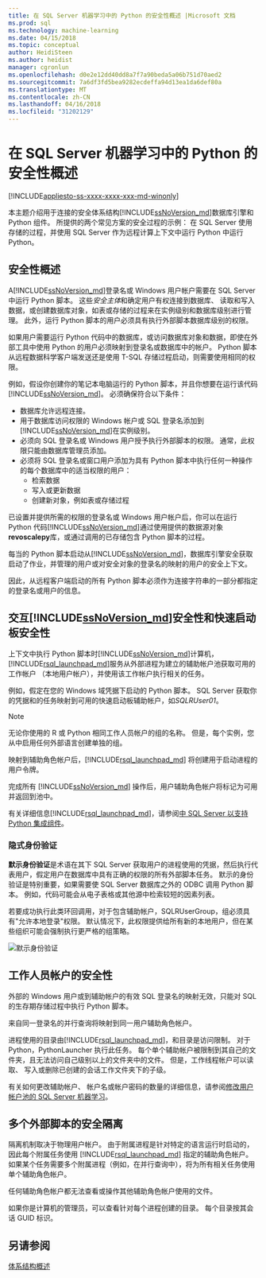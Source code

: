 ```yaml
---
title: 在 SQL Server 机器学习中的 Python 的安全性概述 |Microsoft 文档
ms.prod: sql
ms.technology: machine-learning
ms.date: 04/15/2018
ms.topic: conceptual
author: HeidiSteen
ms.author: heidist
manager: cgronlun
ms.openlocfilehash: d0e2e12dd40dd8a7f7a90beda5a06b751d70aed2
ms.sourcegitcommit: 7a6df3fd5bea9282ecdeffa94d13ea1da6def80a
ms.translationtype: MT
ms.contentlocale: zh-CN
ms.lasthandoff: 04/16/2018
ms.locfileid: "31202129"
---
```

# <a name="security-overview-for-python-in-sql-server-machine-learning"></a>在 SQL Server 机器学习中的 Python 的安全性概述
[!INCLUDE[appliesto-ss-xxxx-xxxx-xxx-md-winonly](../../includes/appliesto-ss-xxxx-xxxx-xxx-md-winonly.md)]

本主题介绍用于连接的安全体系结构[!INCLUDE[ssNoVersion_md](../../includes/ssnoversion-md.md)]数据库引擎和 Python 组件。 所提供的两个常见方案的安全过程的示例： 在 SQL Server 使用存储的过程，并使用 SQL Server 作为远程计算上下文中运行 Python 中运行 Python。

## <a name="security-overview"></a>安全性概述

A[!INCLUDE[ssNoVersion_md](../../includes/ssnoversion-md.md)]登录名或 Windows 用户帐户需要在 SQL Server 中运行 Python 脚本。 这些*安全主体*和确定用户有权连接到数据库、 读取和写入数据，或创建数据库对象，如表或存储的过程来在实例级别和数据库级别进行管理。 此外，运行 Python 脚本的用户必须具有执行外部脚本数据库级别的权限。

如果用户需要运行 Python 代码中的数据库，或访问数据库对象和数据，即使在外部工具中使用 Python 的用户必须映射到登录名或数据库中的帐户。 Python 脚本从远程数据科学客户端发送还是使用 T-SQL 存储过程启动，则需要使用相同的权限。

例如，假设你创建你的笔记本电脑运行的 Python 脚本，并且你想要在运行该代码[!INCLUDE[ssNoVersion_md](../../includes/ssnoversion-md.md)]。 必须确保符合以下条件：

+ 数据库允许远程连接。
+ 用于数据库访问权限的 Windows 帐户或 SQL 登录名添加到[!INCLUDE[ssNoVersion_md](../../includes/ssnoversion-md.md)]在实例级别。
+ 必须向 SQL 登录名或 Windows 用户授予执行外部脚本的权限。 通常，此权限只能由数据库管理员添加。
+ 必须将 SQL 登录名或窗口用户添加为具有 Python 脚本中执行任何一种操作的每个数据库中的适当权限的用户：
    + 检索数据
    + 写入或更新数据
    + 创建新对象，例如表或存储过程

已设置并提供所需的权限的登录名或 Windows 用户帐户后，你可以在运行 Python 代码[!INCLUDE[ssNoVersion_md](../../includes/ssnoversion-md.md)]通过使用提供的数据源对象**revoscalepy**库，或通过调用的已存储包含 Python 脚本的过程。

每当的 Python 脚本启动从[!INCLUDE[ssNoVersion_md](../../includes/ssnoversion-md.md)]，数据库引擎安全获取启动了作业，并管理的用户或对安全对象的登录名的映射的用户的安全上下文。

因此，从远程客户端启动的所有 Python 脚本必须作为连接字符串的一部分都指定的登录名或用户的信息。

## <a name="interaction-of-includessnoversionmdincludesssnoversion-mdmd-security-and-launchpad-security"></a>交互[!INCLUDE[ssNoVersion_md](../../includes/ssnoversion-md.md)]安全性和快速启动板安全性

上下文中执行 Python 脚本时[!INCLUDE[ssNoVersion_md](../../includes/ssnoversion-md.md)]计算机，[!INCLUDE[rsql_launchpad_md](../../includes/rsql-launchpad-md.md)]服务从外部进程为建立的辅助帐户池获取可用的工作帐户 （本地用户帐户），并使用该工作帐户执行相关的任务。

例如，假定在您的 Windows 域凭据下启动的 Python 脚本。 SQL Server 获取你的凭据和的任务映射到可用的快速启动板辅助帐户，如*SQLRUser01*。

> [!NOTE]
> 无论你使用的 R 或 Python 相同工作人员帐户的组的名称。 但是，每个实例，您从中启用任何外部语言创建单独的组。

映射到辅助角色帐户后，[!INCLUDE[rsql_launchpad_md](../../includes/rsql-launchpad-md.md)] 将创建用于启动进程的用户令牌。 

完成所有 [!INCLUDE[ssNoVersion_md](../../includes/ssnoversion-md.md)] 操作后，用户辅助角色帐户将标记为可用并返回到池中。

有关详细信息[!INCLUDE[rsql_launchpad_md](../../includes/rsql-launchpad-md.md)]，请参阅[中 SQL Server 以支持 Python 集成组件](../../advanced-analytics/python/new-components-in-sql-server-to-support-python-integration.md)。

### <a name="implied-authentication"></a>隐式身份验证

**默示身份验证**是术语在其下 SQL Server 获取用户的进程使用的凭据，然后执行代表用户，假定用户在数据库中具有正确的权限的所有外部脚本任务。 默示的身份验证是特别重要，如果需要使 SQL Server 数据库之外的 ODBC 调用 Python 脚本。 例如，代码可能会从电子表格或其他源中检索较短的因素列表。

若要成功执行此类环回调用，对于包含辅助帐户，SQLRUserGroup，组必须具有"允许本地登录"权限。 默认情况下，此权限提供给所有新的本地用户，但在某些组织可能会强制执行更严格的组策略。

![默示身份验证](media/implied-auth-python2.png)

## <a name="security-of-worker-accounts"></a>工作人员帐户的安全性

外部的 Windows 用户或到辅助帐户的有效 SQL 登录名的映射无效，只能对 SQL 的生存期存储过程中执行 Python 脚本。

来自同一登录名的并行查询将映射到同一用户辅助角色帐户。

进程使用的目录由[!INCLUDE[rsql_launchpad_md](../../includes/rsql-launchpad-md.md)]，和目录是访问限制。 对于 Python，PythonLauncher 执行此任务。 每个单个辅助帐户被限制到其自己的文件夹，且无法访问自己级别以上的文件夹中的文件。 但是，工作线程帐户可以读取、 写入或删除已创建的会话工作文件夹下的子级。

有关如何更改辅助帐户、 帐户名或帐户密码的数量的详细信息，请参阅[修改用户帐户池的 SQL Server 机器学习](../../advanced-analytics/r/modify-the-user-account-pool-for-sql-server-r-services.md)。


## <a name="security-isolation-for-multiple-external-scripts"></a>多个外部脚本的安全隔离

隔离机制取决于物理用户帐户。 由于附属进程是针对特定的语言运行时启动的，因此每个附属任务使用 [!INCLUDE[rsql_launchpad_md](../../includes/rsql-launchpad-md.md)] 指定的辅助角色帐户。 如果某个任务需要多个附属进程（例如，在并行查询中），将为所有相关任务使用单个辅助角色帐户。

任何辅助角色帐户都无法查看或操作其他辅助角色帐户使用的文件。

如果你是计算机的管理员，可以查看针对每个进程创建的目录。 每个目录按其会话 GUID 标识。

## <a name="see-also"></a>另请参阅

[体系结构概述](../../advanced-analytics/python/architecture-overview-sql-server-python.md)
